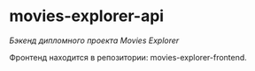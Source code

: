 # movies-explorer-api
_Бэкенд дипломного проекта Movies Explorer_

Фронтенд находится в репозитории: movies-explorer-frontend.
